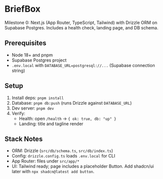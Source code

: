 # BriefBox

Milestone 0: Next.js (App Router, TypeScript, Tailwind) with Drizzle ORM on Supabase Postgres. Includes a health check, landing page, and DB schema.

## Prerequisites
- Node 18+ and pnpm
- Supabase Postgres project
- `.env.local` with `DATABASE_URL=postgresql://...` (Supabase connection string)

## Setup
1. Install deps: `pnpm install`
2. Database: `pnpm db:push` (runs Drizzle against `DATABASE_URL`)
3. Dev server: `pnpm dev`
4. Verify:
   - Health: open `/health` → `{ ok: true, db: "up" }`
   - Landing: title and tagline render

## Stack Notes
- ORM: Drizzle (`src/db/schema.ts`, `src/db/index.ts`)
- Config: `drizzle.config.ts` loads `.env.local` for CLI
- App Router: files under `src/app/*`
- UI: Tailwind ready; page includes a placeholder Button. Add shadcn/ui later with `npx shadcn@latest add button`.
